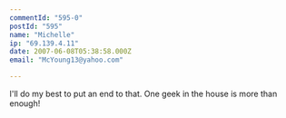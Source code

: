 ```yaml
---
commentId: "595-0"
postId: "595"
name: "Michelle"
ip: "69.139.4.11"
date: 2007-06-08T05:38:58.000Z
email: "McYoung13@yahoo.com"

---
```

<p>I'll do my best to put an end to that.  One geek in the house is more than enough!</p>